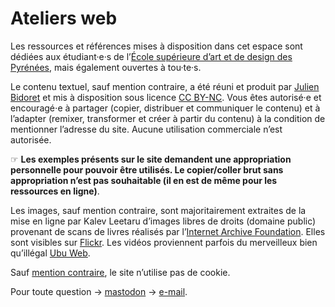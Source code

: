 # Ateliers web

Les ressources et références mises à disposition dans cet espace sont dédiées aux étudiant·e·s de l’[École supérieure d’art et de design des Pyrénées](https://esad-pyrenees.fr/), mais également ouvertes à tou·te·s.

Le contenu textuel, sauf mention contraire, a été réuni et produit par [Julien Bidoret](https://accentgrave.net/) et mis à disposition sous licence [CC BY-NC](https://creativecommons.org/licenses/by-nc/4.0/deed.fr). Vous êtes autorisé·e et encouragé⋅e à partager (copier, distribuer et communiquer le contenu) et à l’adapter (remixer, transformer et créer à partir du contenu) à la condition de mentionner l’adresse du site. Aucune utilisation commerciale n’est autorisée.

☞ **Les exemples présents sur le site demandent une appropriation personnelle pour pouvoir être utilisés. Le copier/coller brut sans appropriation n’est pas souhaitable (il en est de même pour les ressources en ligne)**.

Les images, sauf mention contraire, sont majoritairement extraites de la mise en ligne par Kalev Leetaru d’images libres de droits (domaine public) provenant de scans de livres réalisés par l’[Internet Archive Foundation](https://archive.org). Elles sont visibles sur [Flickr](https://www.flickr.com/photos/internetarchivebookimages/). Les vidéos proviennent parfois du merveilleux bien qu’illégal [Ubu Web](http://ubuweb.com/).

Sauf [mention contraire](https://ateliers.esad-pyrenees.fr/web/pages/exemples/cookie-nav/), le site n’utilise pas de cookie.

Pour toute question → [mastodon](https://post.lurk.org/@julienbidoret) → [e-mail](mailto:julien.bidoret@esad-pyrenees.fr).
